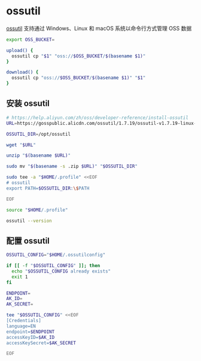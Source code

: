 # ossutil

[ossutil](https://help.aliyun.com/zh/oss/developer-reference/overview-59) 支持通过 Windows、Linux 和 macOS 系统以命令行方式管理 OSS 数据

```bash
export OSS_BUCKET=

upload() {
  ossutil cp "$1" "oss://$OSS_BUCKET/$(basename $1)"
}

download() {
  ossutil cp "oss://$OSS_BUCKET/$(basename $1)" "$1"
}
```

## 安装 ossutil

```bash
# https://help.aliyun.com/zh/oss/developer-reference/install-ossutil
URL=https://gosspublic.alicdn.com/ossutil/1.7.19/ossutil-v1.7.19-linux-arm64.zip

OSSUTIL_DIR=/opt/ossutil

wget "$URL"

unzip "$(basename $URL)"

sudo mv "$(basename -s .zip $URL)" "$OSSUTIL_DIR"

sudo tee -a "$HOME/.profile" <<EOF
# ossutil
export PATH=$OSSUTIL_DIR:\$PATH

EOF

source "$HOME/.profile"

ossutil --version
```

## 配置 ossutil

```bash
OSSUTIL_CONFIG="$HOME/.ossutilconfig"

if [[ -f "$OSSUTIL_CONFIG" ]]; then
  echo "$OSSUTIL_CONFIG already exists"
  exit 1
fi

ENDPOINT=
AK_ID=
AK_SECRET=

tee "$OSSUTIL_CONFIG" <<EOF
[Credentials]
language=EN
endpoint=$ENDPOINT
accessKeyID=$AK_ID
accessKeySecret=$AK_SECRET

EOF
```
